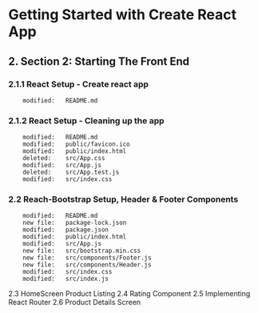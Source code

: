 # Getting Started with Create React App

## 2. Section 2: Starting The Front End

### 2.1.1 React Setup - Create react app

        modified:   README.md

### 2.1.2 React Setup - Cleaning up the app

        modified:   README.md
        modified:   public/favicon.ico
        modified:   public/index.html
        deleted:    src/App.css
        modified:   src/App.js
        deleted:    src/App.test.js
        modified:   src/index.css

### 2.2 Reach-Bootstrap Setup, Header & Footer Components

        modified:   README.md
        new file:   package-lock.json
        modified:   package.json
        modified:   public/index.html
        modified:   src/App.js
        new file:   src/bootstrap.min.css
        new file:   src/components/Footer.js
        new file:   src/components/Header.js
        modified:   src/index.css
        modified:   src/index.js

2.3 HomeScreen Product Listing
2.4 Rating Component
2.5 Implementing React Router
2.6 Product Details Screen
